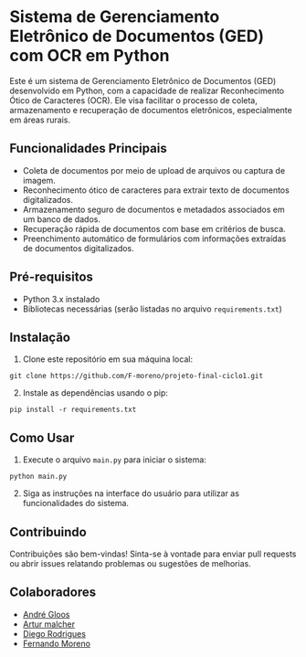 # Sistema de Gerenciamento Eletrônico de Documentos (GED) com OCR em Python

Este é um sistema de Gerenciamento Eletrônico de Documentos (GED) desenvolvido em Python, com a capacidade de realizar Reconhecimento Ótico de Caracteres (OCR). Ele visa facilitar o processo de coleta, armazenamento e recuperação de documentos eletrônicos, especialmente em áreas rurais.

## Funcionalidades Principais

- Coleta de documentos por meio de upload de arquivos ou captura de imagem.
- Reconhecimento ótico de caracteres para extrair texto de documentos digitalizados.
- Armazenamento seguro de documentos e metadados associados em um banco de dados.
- Recuperação rápida de documentos com base em critérios de busca.
- Preenchimento automático de formulários com informações extraídas de documentos digitalizados.

## Pré-requisitos

- Python 3.x instalado
- Bibliotecas necessárias (serão listadas no arquivo `requirements.txt`)

## Instalação

1. Clone este repositório em sua máquina local:

```
git clone https://github.com/F-moreno/projeto-final-ciclo1.git
```

2. Instale as dependências usando o pip:

```
pip install -r requirements.txt
```

## Como Usar

1. Execute o arquivo `main.py` para iniciar o sistema:

```
python main.py
```

2. Siga as instruções na interface do usuário para utilizar as funcionalidades do sistema.

## Contribuindo

Contribuições são bem-vindas! Sinta-se à vontade para enviar pull requests ou abrir issues relatando problemas ou sugestões de melhorias.

## Colaboradores 

- [André Gloos](https://github.com/AndreGloosRibeiro)
- [Artur malcher](https://github.com/ArturMalcher)
- [Diego Rodrigues](https://github.com/diegoalvarengarodrigues)
- [Fernando Moreno](https://github.com/F-moreno)
